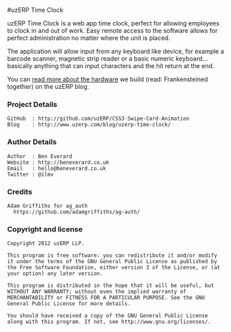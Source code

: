 #uzERP Time Clock

uzERP Time Clock is a web app time clock, perfect for allowing employees to clock in and out of work. Easy remote access to the software allows for perfect administration no matter where the unit is placed.

The application will allow input from any keyboard like device, for example a barcode scanner, magnetic strip reader or a basic numeric keyboard… basically anything that can input characters and the hit return at the end.

You can <a href="http://www.uzerp.com/blog/uzerp-time-clock/">read more about the hardware</a> we build (read: Frankensteined together) on the uzERP blog.


### Project Details

    GitHub  : http://github.com/uzERP/CSS3-Swipe-Card-Animation
    Blog    : http://www.uzerp.com/blog/uzerp-time-clock/ 

### Author Details

    Author  : Ben Everard
    Website : http://beneverard.co.uk  
    Email   : hello@beneverard.co.uk  
    Twitter : @ilmv 

### Credits

    Adam Griffiths for ag_auth
      https://github.com/adamgriffiths/ag-auth/
      
### Copyright and license

    Copyright 2012 uzERP LLP.

    This program is free software: you can redistribute it and/or modify it under the terms of the GNU General Public License as published by the Free Software Foundation, either version 3 of the License, or (at your option) any later version.

    This program is distributed in the hope that it will be useful, but WITHOUT ANY WARRANTY; without even the implied warranty of MERCHANTABILITY or FITNESS FOR A PARTICULAR PURPOSE. See the GNU General Public License for more details.

    You should have received a copy of the GNU General Public License along with this program. If not, see http://www.gnu.org/licenses/.